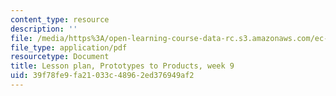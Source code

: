 ```yaml
---
content_type: resource
description: ''
file: /media/https%3A/open-learning-course-data-rc.s3.amazonaws.com/ec-s06-prototypes-to-products-fall-2005/39f78fe9fa21033c48962ed376949af2_MITEC_S06F05_lp9_1.pdf
file_type: application/pdf
resourcetype: Document
title: Lesson plan, Prototypes to Products, week 9
uid: 39f78fe9-fa21-033c-4896-2ed376949af2
---
```


